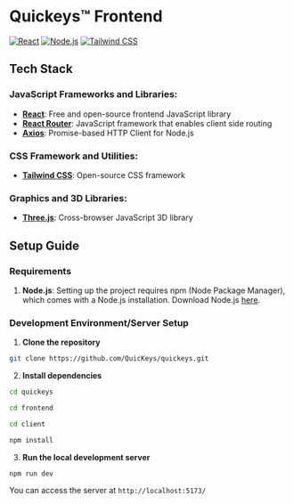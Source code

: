 # Quickeys™ Frontend

[![React](https://img.shields.io/badge/React-61DAFB?style=for-the-badge&logo=react&logoColor=white)](https://react.dev/)
[![Node.js](https://img.shields.io/badge/Node.js-339933?style=for-the-badge&logo=nodedotjs&logoColor=white)](https://nodejs.org/en)
[![Tailwind CSS](https://img.shields.io/badge/Tailwind_CSS-06B6D4?style=for-the-badge&logo=tailwindcss&logoColor=white)](https://tailwindcss.com/)

## Tech Stack

### JavaScript Frameworks and Libraries:
- [**React**](https://react.dev/): Free and open-source frontend JavaScript library
- [**React Router**](https://reactrouter.com/en/main): JavaScript framework that enables client side routing
- [**Axios**](https://axios-http.com/docs/intro): Promise-based HTTP Client for Node.js

### CSS Framework and Utilities:
- [**Tailwind CSS**](https://tailwindcss.com/): Open-source CSS framework

### Graphics and 3D Libraries:
- [**Three.js**](https://threejs.org/): Cross-browser JavaScript 3D library

## Setup Guide

### Requirements
1. **Node.js**: Setting up the project requires npm (Node Package Manager), which comes with a Node.js installation. Download Node.js [here](https://nodejs.org/en/download).

### Development Environment/Server Setup

1. **Clone the repository**
```bash
git clone https://github.com/QuicKeys/quickeys.git
```

2. **Install dependencies**
```bash
cd quickeys
```
```bash
cd frontend
```
```bash
cd client
```
```bash
npm install
```

3. **Run the local development server**

```bash
npm run dev
```

You can access the server at `http://localhost:5173/`
